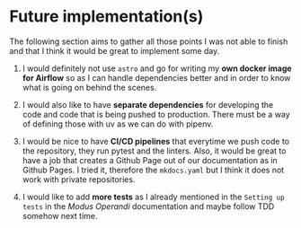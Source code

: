 # Future implementation(s)

The following section aims to gather all those points I was not able to finish 
and that I think it would be great to implement some day.

1. I would definitely not use `astro` and go for writing my **own docker image
for Airflow** so as I can handle dependencies better and in order to know what
is going on behind the scenes.

2. I would also like to have **separate dependencies** for developing the code 
and code that is being pushed to production. There must be a way of defining
those with uv as we can do with pipenv.

3. I would be nice to have **CI/CD pipelines** that everytime we push code to 
the repository, they run pytest and the linters. Also, it would be great to
have a job that creates a Github Page out of our documentation as in Github 
Pages. I tried it, therefore the `mkdocs.yaml` but I think it does not work 
with private repositories.

4. I would like to add **more tests** as I already mentioned in the
`Setting up tests` in the _Modus Operandi_ documentation and maybe follow TDD
somehow next time.